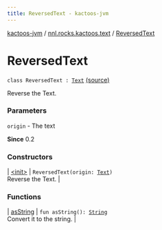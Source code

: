 ```yaml
---
title: ReversedText - kactoos-jvm
---
```


[kactoos-jvm](../../index.html) / [nnl.rocks.kactoos.text](../index.html) / [ReversedText](./index.html)

# ReversedText

`class ReversedText : `[`Text`](../../nnl.rocks.kactoos/-text/index.html) [(source)](https://github.com/neonailol/kactoos/blob/master/kactoos-jvm/src/main/kotlin/nnl/rocks/kactoos/text/ReversedText.kt#L15)

Reverse the Text.

### Parameters

`origin` - The text

**Since**
0.2

### Constructors

| [&lt;init&gt;](-init-.html) | `ReversedText(origin: `[`Text`](../../nnl.rocks.kactoos/-text/index.html)`)`<br>Reverse the Text. |

### Functions

| [asString](as-string.html) | `fun asString(): `[`String`](https://kotlinlang.org/api/latest/jvm/stdlib/kotlin/-string/index.html)<br>Convert it to the string. |


